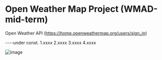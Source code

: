 # Open Weather Map Project (WMAD-mid-term)

Open Weather API (https://home.openweathermap.org/users/sign_in)

<Features> ----under const.
1.xxxx
2.xxxx
3.xxxx
4.xxxx


![image](https://user-images.githubusercontent.com/76931326/110596859-b03cf700-8134-11eb-837e-0f0a50853ff6.png)

